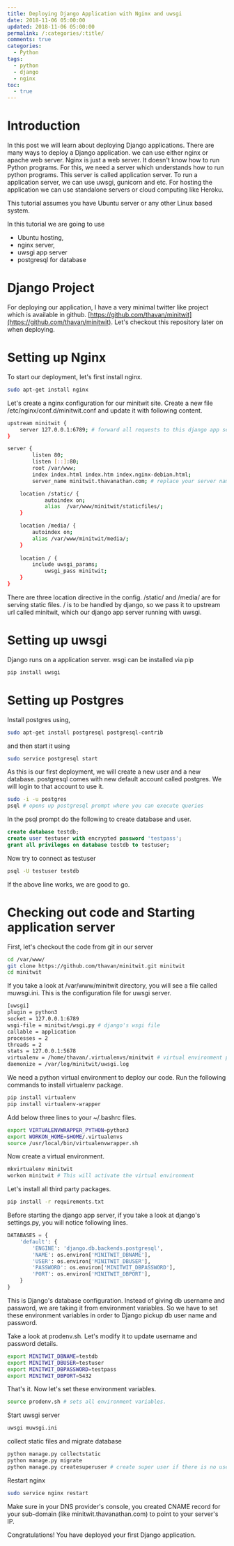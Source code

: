 ```yaml
---
title: Deploying Django Application with Nginx and uwsgi
date: 2018-11-06 05:00:00
updated: 2018-11-06 05:00:00
permalink: /:categories/:title/
comments: true
categories:
  - Python
tags:
  - python
  - django
  - nginx
toc:
  - true
---
```


# Introduction
In this post we will learn about deploying Django applications. There are many ways to deploy a Django application. we can use either nginx or apache web server. Nginx is just a web server. It doesn't know how to run Python programs. For this, we need a server which understands how to run python programs. This server is called application server. To run a application server, we can use uwsgi, gunicorn and etc. For hosting the application we can use standalone servers or cloud computing like Heroku.

This tutorial assumes you have Ubuntu server or any other Linux based system.

In this tutorial we are going to use 
 - Ubuntu hosting, 
 - nginx server, 
 - uwsgi app server 
 - postgresql for database

# Django Project
 For deploying our application, I have a very minimal twitter like project which is available in github. [https://github.com/thavan/minitwit](https://github.com/thavan/minitwit). Let's checkout this repository later on when deploying.

# Setting up Nginx
To start our deployment, let's first install nginx.

```bash
sudo apt-get install nginx
```

Let's create a nginx configuration for our minitwit site. Create a new file /etc/nginx/conf.d/minitwit.conf and update it with following content.

```bash
upstream minitwit {
    server 127.0.0.1:6789; # forward all requests to this django app server.
}

server {
        listen 80;
        listen [::]:80;
        root /var/www;
        index index.html index.htm index.nginx-debian.html;
        server_name minitwit.thavanathan.com; # replace your server name here.

	location /static/ {
    		autoindex on;
    		alias  /var/www/minitwit/staticfiles/;
  	}

	location /media/ {
		autoindex on;
		alias /var/www/minitwit/media/;
	}
        
	location / {
		include uwsgi_params;
        	uwsgi_pass minitwit;
    }
}
```

There are three location directive in the config. /static/ and /media/ are for serving static files. / is to be handled by django, so we pass it to upstream url called minitwit, which our django app server running with uwsgi.


# Setting up uwsgi
Django runs on a application server. wsgi can be installed via pip

```bash
pip install uwsgi
```

# Setting up Postgres
Install postgres using,
```bash
sudo apt-get install postgresql postgresql-contrib
```
and then start it using
```bash
sudo service postgresql start
```

As this is our first deployment, we will create a new user and a new database. postgresql comes with new default account called postgres. We will login to that account to use it.

```bash
sudo -i -u postgres
psql # opens up postgresql prompt where you can execute queries

```

In the psql prompt do the following to create database and user.

```sql
create database testdb;
create user testuser with encrypted password 'testpass';
grant all privileges on database testdb to testuser;
```

Now try to connect as testuser
```bash
psql -U testuser testdb
```

If the above line works, we are good to go.

# Checking out code and Starting application server

First, let's checkout the code from git in our server
```bash
cd /var/www/
git clone https://github.com/thavan/minitwit.git minitwit
cd minitwit
```

If you take a look at /var/www/minitwit directory, you will see a file called muwsgi.ini. This is the configuration file for uwsgi server.

```bash
[uwsgi]
plugin = python3
socket = 127.0.0.1:6789
wsgi-file = minitwit/wsgi.py # django's wsgi file
callable = application
processes = 2
threads = 2
stats = 127.0.0.1:5678
virtualenv = /home/thavan/.virtualenvs/minitwit # virtual environment path
daemonize = /var/log/minitwit/uwsgi.log
```

We need a python virtual environment to deploy our code. Run the following commands to install virtualenv package.

```bash
pip install virtualenv
pip install virtualenv-wrapper
```

Add below three lines to your ~/.bashrc files.
```bash
export VIRTUALENVWRAPPER_PYTHON=python3
export WORKON_HOME=$HOME/.virtualenvs
source /usr/local/bin/virtualenvwrapper.sh
```

Now create a virtual environment.
```bash
mkvirtualenv minitwit
workon minitwit # This will activate the virtual environment
```
Let's install all third party packages.

```bash
pip install -r requirements.txt
```

Before starting the django app server, if you take a look at django's settings.py, you will notice following lines.

```python
DATABASES = {
    'default': {
        'ENGINE': 'django.db.backends.postgresql',
        'NAME': os.environ['MINITWIT_DBNAME'],
        'USER': os.environ['MINITWIT_DBUSER'],
        'PASSWORD': os.environ['MINITWIT_DBPASSWORD'],
        'PORT': os.environ['MINITWIT_DBPORT'],
    }
}
```
This is Django's database configuration. Instead of giving db username and password, we are taking it from environment variables. So we have to set these environment variables in order to Django pickup db user name and password.

Take a look at prodenv.sh. Let's modify it to update username and password details.

```bash
export MINITWIT_DBNAME=testdb
export MINITWIT_DBUSER=testuser
export MINITWIT_DBPASSWORD=testpass
export MINITWIT_DBPORT=5432
```

That's it. Now let's set these environment variables.

```bash
source prodenv.sh # sets all environment variables.
```

Start uwsgi server
```bash
uwsgi muwsgi.ini
```
collect static files and migrate database
```bash
python manage.py collectstatic
python manage.py migrate
python manage.py createsuperuser # create super user if there is no user in the system.
```

Restart nginx

```bash
sudo service nginx restart
```

Make sure in your DNS provider's console, you created CNAME record for your sub-domain (like minitwit.thavanathan.com) to point to your server's IP.

Congratulations! You have deployed your first Django application.
